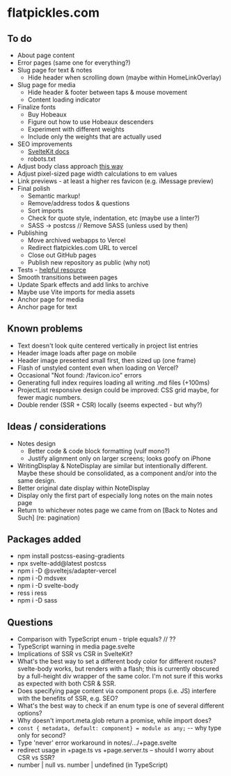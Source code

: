 # flatpickles.com

## To do
* About page content
* Error pages (same one for everything?)
* Slug page for text & notes
    * Hide header when scrolling down (maybe within HomeLinkOverlay)
* Slug page for media
    * Hide header & footer between taps & mouse movement
    * Content loading indicator
* Finalize fonts
    * Buy Hobeaux
    * Figure out how to use Hobeaux descenders
    * Experiment with different weights
    * Include only the weights that are actually used
* SEO improvements
    * [SvelteKit docs](https://kit.svelte.dev/docs/seo)
    * robots.txt
* Adjust body class approach [this way](https://github.com/sveltejs/svelte/issues/3105#issuecomment-1373889014)
* Adjust pixel-sized page width calculations to em values
* Link previews - at least a higher res favicon (e.g. iMessage preview)
* Final polish
    * Semantic markup!
    * Remove/address todos & questions
    * Sort imports
    * Check for quote style, indentation, etc (maybe use a linter?)
    * SASS -> postcss // Remove SASS (unless used by then)
* Publishing
    * Move archived webapps to Vercel
    * Redirect flatpickles.com URL to vercel
    * Close out GitHub pages
    * Publish new repository as public (why not)
* Tests - [helpful resource](https://el3um4s.medium.com/how-to-test-sveltekit-app-with-jest-848afa8edbc7)
* Smooth transitions between pages
* Update Spark effects and add links to archive
* Maybe use Vite imports for media assets
* Anchor page for media
* Anchor page for text

## Known problems
* Text doesn't look quite centered vertically in project list entries
* Header image loads after page on mobile
* Header image presented small first, then sized up (one frame)
* Flash of unstyled content even when loading on Vercel?
* Occasional "Not found: /favicon.ico" errors
* Generating full index requires loading all writing .md files (+100ms)
* ProjectList responsive design could be improved: CSS grid maybe, for fewer magic numbers.
* Double render (SSR + CSR) locally (seems expected - but why?)

## Ideas / considerations
* Notes design
    * Better code & code block formatting (vulf mono?)
    * Justify alignment only on larger screens; looks goofy on iPhone
* WritingDisplay & NoteDisplay are similar but intentionally different. Maybe these should be consolidated, as a component and/or into the same design.
* Better original date display within NoteDisplay
* Display only the first part of especially long notes on the main notes page
* Return to whichever notes page we came from on [Back to Notes and Such] (re: pagination)

## Packages added
* npm install postcss-easing-gradients
* npx svelte-add@latest postcss
* npm i -D @sveltejs/adapter-vercel
* npm i -D mdsvex
* npm i -D svelte-body 
* ress i ress
* npm i -D sass 

## Questions
* Comparison with TypeScript enum - triple equals? // ??
* TypeScript warning in media page.svelte
* Implications of SSR vs CSR in SvelteKit?
* What's the best way to set a different body color for different routes? svelte-body works, but renders with a flash; this is currently obscured by a full-height div wrapper of the same color. I'm not sure if this works as expected with both CSR & SSR.
* Does specifying page content via component props (i.e. JS) interfere with the benefits of SSR, e.g. SEO?
* What's the best way to check if an enum type is one of several different options?
* Why doesn't import.meta.glob return a promise, while import does?
* `const { metadata, default: component} = module as any;` -- why type only for second?
* Type 'never' error workaround in notes/.../+page.svelte
* redirect usage in +page.ts vs +page.server.ts – should I worry about CSR vs SSR?
* number | null vs. number | undefined (in TypeScript)